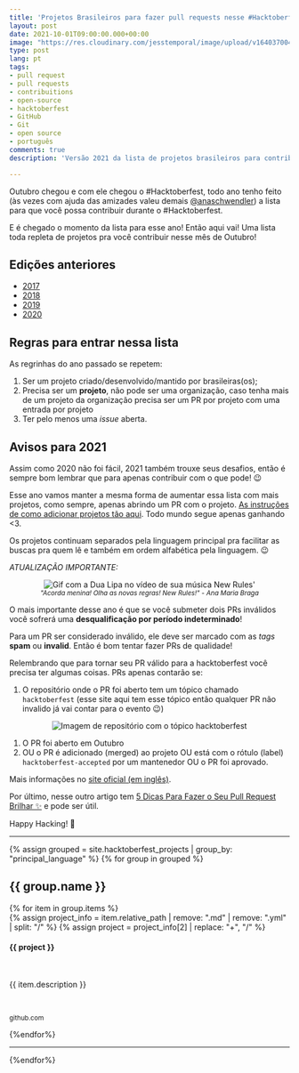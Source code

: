 ```yaml
---
title: 'Projetos Brasileiros para fazer pull requests nesse #Hacktoberfest 2021'
layout: post
date: 2021-10-01T09:00:00.000+00:00
image: "https://res.cloudinary.com/jesstemporal/image/upload/v1640370040/covers/variados_aanizj.png"
type: post
lang: pt
tags:
- pull request
- pull requests
- contribuitions
- open-source
- hacktoberfest
- GitHub
- Git
- open source
- português
comments: true
description: 'Versão 2021 da lista de projetos brasileiros para contribuir no #Hacktoberfest'

---
```

Outubro chegou e com ele chegou o #Hacktoberfest, todo ano tenho feito (às vezes com ajuda das amizades valeu demais [@anaschwendler](https://twitter.com/anaschwendler)) a lista para que você possa contribuir durante o #Hacktoberfest.

E é chegado o momento da lista para esse ano! Então aqui vai! Uma lista toda repleta de projetos pra você contribuir nesse mês de Outubro!

## Edições anteriores

* [2017](https://medium.com/nossa-coletividad/projetos-brasileiros-para-fazer-pull-requests-nesse-hacktoberfest-4dc9b9b576c0)
* [2018](https://medium.com/@jessicatemporal/projetos-brasileiros-para-contribuir-nesse-hacktoberfest-vers%C3%A3o-2018-4925959b9411)
* [2019](https://jtemporal.com/projetos-brasileiros-para-fazer-pull-requests-nesse-hacktoberfest-o-retorno/)
* [2020](https://jtemporal.com/projetos-brasileiros-para-fazer-pull-requests-nesse-hacktoberfest-2020/)

## Regras para entrar nessa lista

As regrinhas do ano passado se repetem:

1. Ser um projeto criado/desenvolvido/mantido por brasileiras(os);
2. Precisa ser um **projeto**, não pode ser uma organização, caso tenha mais de um projeto da organização precisa ser um PR por projeto com uma entrada por projeto
3. Ter pelo menos uma _issue_ aberta.

## Avisos para 2021

Assim como 2020 não foi fácil, 2021 também trouxe seus desafios, então é sempre bom lembrar que para apenas contribuir com o que pode! 😉

Esse ano vamos manter a mesma forma de aumentar essa lista com mais projetos, como sempre, apenas abrindo um PR com o projeto. [As instruções de como adicionar projetos tão aqui](https://jtemporal.com/adicionando-um-novo-projeto-na-lista-da-hacktoberfest-2019/). Todo mundo segue apenas ganhando <3.

Os projetos continuam separados pela linguagem principal pra facilitar as buscas pra quem lê e também em ordem alfabética pela linguagem. 😉

_ATUALIZAÇÃO IMPORTANTE:_

<center>
<img src="https://media.giphy.com/media/26CaM3Ei5kTjWLg9a/giphy.gif" alt="Gif com a Dua Lipa no vídeo de sua música New Rules'"/>
<br>
<small><i>"Acorda menina! Olha as novas regras! New Rules!" - Ana Maria Braga</i></small>
</center>

O mais importante desse ano é que se você submeter dois PRs inválidos você sofrerá uma **desqualificação por período indeterminado**!

Para um PR ser considerado inválido, ele deve ser marcado com as _tags_ **spam** ou **invalid**. Então é bom tentar fazer PRs de qualidade!

Relembrando que para tornar seu PR válido para a hacktoberfest você precisa ter algumas coisas. PRs apenas contarão se:

1. O repositório onde o PR foi aberto tem um tópico chamado `hacktoberfest` (esse site aqui tem esse tópico então qualquer PR não invalido já vai contar para o evento 😉)

<center>
<img src="https://user-images.githubusercontent.com/4131432/94991921-abbd5280-0586-11eb-98a7-5e0c976aeebf.png" alt="Imagem de repositório com o tópico hacktoberfest"/>
<br>
</center>

1. O PR foi aberto em Outubro
2. OU o PR é adicionado (merged) ao projeto OU está com o rótulo (label) `hacktoberfest-accepted` por um mantenedor OU o PR foi aprovado.

Mais informações no [site oficial (em inglês)](https://hacktoberfest.digitalocean.com).

Por último, nesse outro artigo tem [5 Dicas Para Fazer o Seu Pull Request Brilhar ✨](https://jtemporal.com/5-dicas-para-fazer-o-seu-pull-request-brilhar/) e pode ser útil.

Happy Hacking! 🎉

---

{% assign grouped = site.hacktoberfest_projects | group_by: "principal_language" %}
{% for group in grouped %}
<h2> {{ group.name }} </h2>
{% for item in group.items %}
<div class="github-project-share">
<a style="text-decoration: none;" href="{{ item.repo }}">
{% assign project_info = item.relative_path |  remove: ".md" | remove: ".yml" | split: "/"  %}
{% assign project = project_info[2] | replace: "+", "/" %}
<div class="github-project-share-card ">
<img src="{{ item.image }}" alt="" />
<h4>{{ project }}</h4>
<br/>
<p>{{ item.description }}</p><br>
<p><small>github.com</small></p>
</div>
</a>
</div>
{%endfor%}

---

{%endfor%}